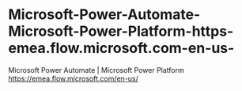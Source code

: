 # Microsoft-Power-Automate-Microsoft-Power-Platform-https-emea.flow.microsoft.com-en-us-
Microsoft Power Automate | Microsoft Power Platform https://emea.flow.microsoft.com/en-us/
